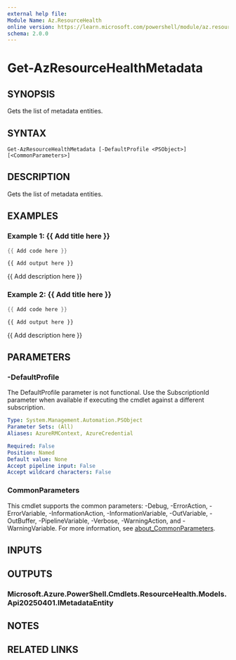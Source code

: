 ```yaml
---
external help file:
Module Name: Az.ResourceHealth
online version: https://learn.microsoft.com/powershell/module/az.resourcehealth/get-azresourcehealthmetadata
schema: 2.0.0
---
```


# Get-AzResourceHealthMetadata

## SYNOPSIS
Gets the list of metadata entities.

## SYNTAX

```
Get-AzResourceHealthMetadata [-DefaultProfile <PSObject>] [<CommonParameters>]
```

## DESCRIPTION
Gets the list of metadata entities.

## EXAMPLES

### Example 1: {{ Add title here }}
```powershell
{{ Add code here }}
```

```output
{{ Add output here }}
```

{{ Add description here }}

### Example 2: {{ Add title here }}
```powershell
{{ Add code here }}
```

```output
{{ Add output here }}
```

{{ Add description here }}

## PARAMETERS

### -DefaultProfile
The DefaultProfile parameter is not functional.
Use the SubscriptionId parameter when available if executing the cmdlet against a different subscription.

```yaml
Type: System.Management.Automation.PSObject
Parameter Sets: (All)
Aliases: AzureRMContext, AzureCredential

Required: False
Position: Named
Default value: None
Accept pipeline input: False
Accept wildcard characters: False
```

### CommonParameters
This cmdlet supports the common parameters: -Debug, -ErrorAction, -ErrorVariable, -InformationAction, -InformationVariable, -OutVariable, -OutBuffer, -PipelineVariable, -Verbose, -WarningAction, and -WarningVariable. For more information, see [about_CommonParameters](http://go.microsoft.com/fwlink/?LinkID=113216).

## INPUTS

## OUTPUTS

### Microsoft.Azure.PowerShell.Cmdlets.ResourceHealth.Models.Api20250401.IMetadataEntity

## NOTES

## RELATED LINKS

